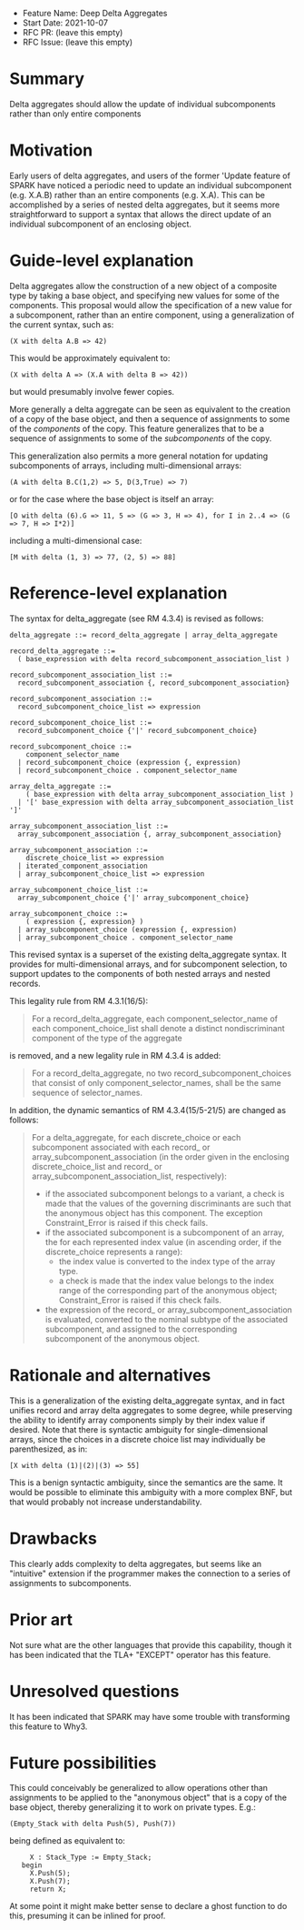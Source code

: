 - Feature Name: Deep Delta Aggregates
- Start Date: 2021-10-07
- RFC PR: (leave this empty)
- RFC Issue: (leave this empty)

Summary
=======

Delta aggregates should allow the update of individual subcomponents rather than only entire components

Motivation
==========

Early users of delta aggregates, and users of the former 'Update feature of SPARK
have noticed a periodic need to update an individual subcomponent (e.g. X.A.B) rather
than an entire components (e.g. X.A).  This can be accomplished by a series of
nested delta aggregates, but it seems more straightforward to support a syntax
that allows the direct update of an individual subcomponent of an enclosing object.

Guide-level explanation
=======================

Delta aggregates allow the construction of a new object of a composite type
by taking a base object, and specifying new values for some of the components.
This proposal would allow the specification of a new value for a subcomponent,
rather than an entire component, using a generalization of the current
syntax, such as:

    (X with delta A.B => 42)
   
This would be approximately equivalent to:

    (X with delta A => (X.A with delta B => 42))
   
but would presumably involve fewer copies.

More generally a delta aggregate can be seen as equivalent to the creation of a copy
of the base object, and then a sequence of assignments to some of the *components*
of the copy.  This feature generalizes that to be a sequence of assignments
to some of the *subcomponents* of the copy.

This generalization also permits a more general notation for updating
subcomponents of arrays, including multi-dimensional arrays:

    (A with delta B.C(1,2) => 5, D(3,True) => 7)

or for the case where the base object is itself an array:

    [O with delta (6).G => 11, 5 => (G => 3, H => 4), for I in 2..4 => (G => 7, H => I*2)]

including a multi-dimensional case:

    [M with delta (1, 3) => 77, (2, 5) => 88]

Reference-level explanation
===========================

The syntax for delta_aggregate (see RM 4.3.4) is revised as follows:

```
delta_aggregate ::= record_delta_aggregate | array_delta_aggregate

record_delta_aggregate ::=
  ( base_expression with delta record_subcomponent_association_list )

record_subcomponent_association_list ::=
  record_subcomponent_association {, record_subcomponent_association}

record_subcomponent_association ::=
  record_subcomponent_choice_list => expression

record_subcomponent_choice_list ::=
  record_subcomponent_choice {'|' record_subcomponent_choice}

record_subcomponent_choice ::=
    component_selector_name
  | record_subcomponent_choice (expression {, expression)
  | record_subcomponent_choice . component_selector_name
   
array_delta_aggregate ::=
    ( base_expression with delta array_subcomponent_association_list )
  | '[' base_expression with delta array_subcomponent_association_list ']'

array_subcomponent_association_list ::=
  array_subcomponent_association {, array_subcomponent_association}

array_subcomponent_association ::=
    discrete_choice_list => expression
  | iterated_component_association
  | array_subcomponent_choice_list => expression

array_subcomponent_choice_list ::=
  array_subcomponent_choice {'|' array_subcomponent_choice}

array_subcomponent_choice ::=
    ( expression {, expression} )
  | array_subcomponent_choice (expression {, expression)
  | array_subcomponent_choice . component_selector_name
```

This revised syntax is a superset of the existing delta_aggregate syntax.
It provides for multi-dimensional arrays, and for subcomponent selection,
to support updates to the components of both nested arrays and nested records.

This legality rule from RM 4.3.1(16/5):
> For a record_delta_aggregate, each component_selector_name of each component_choice_list shall denote a distinct nondiscriminant component of the type of the aggregate

is removed, and a new legality rule in RM 4.3.4 is added:
> For a record_delta_aggregate, no two record_subcomponent_choices that consist of only component_selector_names, shall be the same sequence of selector_names.

In addition, the dynamic semantics of RM 4.3.4(15/5-21/5) are changed as follows:

>For a delta_aggregate, for each discrete_choice or each subcomponent associated with each record_ or array_subcomponent_association (in the order given in the enclosing discrete_choice_list and record_ or array_subcomponent_association_list, respectively): 
> * if the associated subcomponent belongs to a variant, a check is made that the values of the governing discriminants are such that the anonymous object has this component. The exception Constraint_Error is raised if this check fails.
> * if the associated subcomponent is a subcomponent of an array, the for each represented index value (in ascending order, if the discrete_choice represents a range): 
>   * the index value is converted to the index type of the array type.
>   * a check is made that the index value belongs to the index range of the corresponding part of the anonymous object; Constraint_Error is raised if this check fails.
> * the expression of the record_ or array_subcomponent_association is evaluated, converted to the nominal subtype of the associated subcomponent, and assigned to the corresponding subcomponent of the anonymous object.

Rationale and alternatives
==========================

This is a generalization of the existing delta_aggregate syntax, and in fact unifies record and array
delta aggregates to some degree, while preserving the ability to identify array components simply by their index value if desired.
Note that there is syntactic ambiguity for single-dimensional arrays, since the choices in a discrete choice list may individually be parenthesized, as in:

    [X with delta (1)|(2)|(3) => 55]

This is a benign syntactic ambiguity, since the semantics are the same.  It would be possible to eliminate this ambiguity with a more
complex BNF, but that would probably not increase understandability.

Drawbacks
=========

This clearly adds complexity to delta aggregates, but seems like an "intuitive" extension if the programmer
makes the connection to a series of assignments to subcomponents.

Prior art
=========

Not sure what are the other languages that provide this capability, though it has been indicated
that the TLA+ "EXCEPT" operator has this feature.

Unresolved questions
====================

It has been indicated that SPARK may have some trouble with transforming this feature to Why3.

Future possibilities
====================

This could conceivably be generalized to allow operations other than assignments to be applied
to the "anonymous object" that is a copy of the base object, thereby generalizing it to work
on private types.  E.g.:

    (Empty_Stack with delta Push(5), Push(7))

being defined as equivalent to:

```
     X : Stack_Type := Empty_Stack;
   begin
     X.Push(5);
     X.Push(7);
     return X;
```

At some point it might make better sense to declare a ghost function to do this, presuming it can be inlined for proof.
